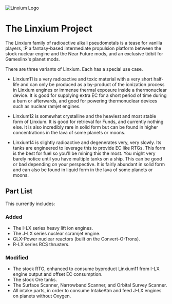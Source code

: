 ![Linxium Logo](http://i.imgur.com/OLL6CVM.jpg)

# The Linxium Project
The Linxium family of radioactive alkali pseudometals is a tease for vanilla players, :P a fantasy-based intermediate propulsion platform between the stock nuclear engine and the Near Future mods, and an exclusive tidbit for Gameslinx's planet mods.

There are three variants of Linxium. Each has a special use case.
	
* Linxium11 is a very radioactive and toxic material with a very short half-life and can only be produced as a by-product of the ionization process in Linxium engines or immense thermal exposure inside a thermonuclear device. It is good for supplying extra EC for a short period of time during a burn or afterwards, and good for powering thermonuclear devices such as nuclear ramjet engines.

* Linxium12 is somewhat crystalline and the heaviest and most stable form of Linxium. It is good for retrieval for Funds, and currently nothing else. It is also incredibly rare in solid form but can be found in higher concentrations in the lava of some planets or moons.

* Linxium14 is slightly radioactive and degenerates very, very slowly. Its tanks are engineered to leverage this to provide EC like RTGs. This form is the best for fuel so you'll be mining this the most. You might very barely notice until you have multiple tanks on a ship. This can be good or bad depending on your perspective. It is fairly abundant in solid form and can also be found in liquid form in the lava of some planets or moons.

## Part List
This currently includes:

### Added  
* The I-LX series heavy lift ion engines.
* The J-LX series nuclear scramjet engine.
* GLX-Power nuclear reactors (built on the Convert-O-Trons).
* R-LX series RCS thrusters.

### Modified  
* The stock RTG, enhanced to consume byproduct Linxium11 from I-LX engine output and offset EC consumption.
* The stock Ore tanks.
* The Surface Scanner, Narrowband Scanner, and Orbital Survey Scanner.
* All intake parts, in order to consume IntakeAtm and feed J-LX engines on planets without Oxygen.
